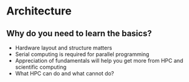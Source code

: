 # Architecture

## Why do you need to learn the basics?
 - Hardware layout and structure matters
 - Serial computing is required for parallel programming
 - Appreciation of fundamentals will help you get more from HPC and scientific computing
 - What HPC can do and what cannot do?


